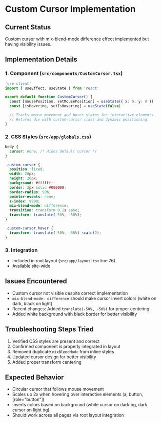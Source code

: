 # Custom Cursor Implementation

## Current Status
Custom cursor with mix-blend-mode difference effect implemented but having visibility issues.

## Implementation Details

### 1. Component (`src/components/CustomCursor.tsx`)
```typescript
'use client'
import { useEffect, useState } from 'react'

export default function CustomCursor() {
  const [mousePosition, setMousePosition] = useState({ x: 0, y: 0 })
  const [isHovering, setIsHovering] = useState(false)

  // Tracks mouse movement and hover states for interactive elements
  // Returns div with custom-cursor class and dynamic positioning
}
```

### 2. CSS Styles (`src/app/globals.css`)
```css
body {
  cursor: none; /* Hides default cursor */
}

.custom-cursor {
  position: fixed;
  width: 20px;
  height: 20px;
  background: #ffffff;
  border: 2px solid #000000;
  border-radius: 50%;
  pointer-events: none;
  z-index: 9999;
  mix-blend-mode: difference;
  transition: transform 0.1s ease;
  transform: translate(-50%, -50%);
}

.custom-cursor.hover {
  transform: translate(-50%, -50%) scale(2);
}
```

### 3. Integration
- Included in root layout (`src/app/layout.tsx` line 76)
- Available site-wide

## Issues Encountered
- Custom cursor not visible despite correct implementation
- `mix-blend-mode: difference` should make cursor invert colors (white on dark, black on light)
- Recent changes: Added `translate(-50%, -50%)` for proper centering
- Added white background with black border for better visibility

## Troubleshooting Steps Tried
1. Verified CSS styles are present and correct
2. Confirmed component is properly integrated in layout
3. Removed duplicate `mixBlendMode` from inline styles
4. Updated cursor design for better visibility
5. Added proper transform centering

## Expected Behavior
- Circular cursor that follows mouse movement
- Scales up 2x when hovering over interactive elements (a, button, [role="button"])
- Inverts colors based on background (white cursor on dark bg, dark cursor on light bg)
- Should work across all pages via root layout integration